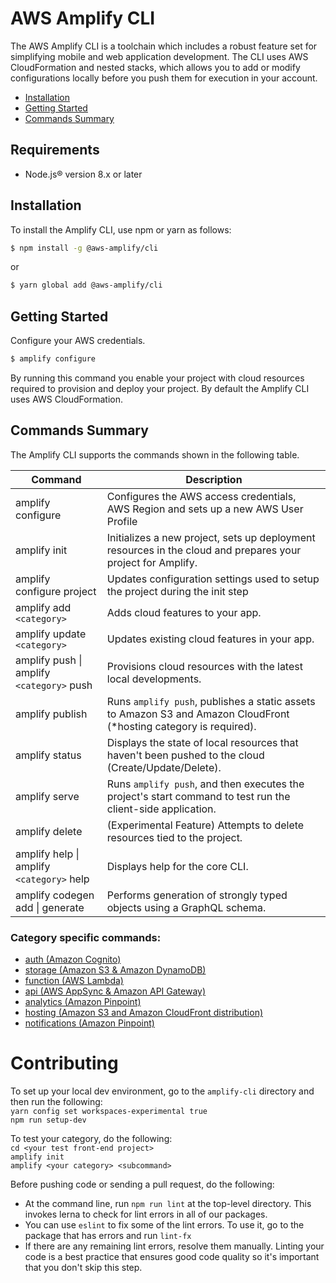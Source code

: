 # AWS Amplify CLI 

The AWS Amplify CLI is a toolchain which includes a robust feature set for simplifying mobile and web application development. The CLI uses AWS CloudFormation and nested stacks, which allows you to add or modify configurations locally before you push them for execution in your account.

* [Installation](#installation)
* [Getting Started](#getting-started)
* [Commands Summary](#commands-summary)

## Requirements

 - Node.js® version 8.x or later

## Installation

To install the Amplify CLI, use npm or yarn as follows:

```bash
$ npm install -g @aws-amplify/cli
```

or

```bash
$ yarn global add @aws-amplify/cli
```

## Getting Started

Configure your AWS credentials.

```bash
$ amplify configure
```

By running this command you enable your project with cloud resources required to provision and deploy your project. By default the Amplify CLI uses AWS CloudFormation.

## Commands Summary

The Amplify CLI supports the commands shown in the following table. 

| Command              | Description |
| --- | --- |
| amplify configure | Configures the AWS access credentials, AWS Region and sets up a new AWS User Profile |
| amplify init | Initializes a new project, sets up deployment resources in the cloud and prepares your project for Amplify.|
| amplify configure project | Updates configuration settings used to setup the project during the init step |
| amplify add `<category>` | Adds cloud features to your app. |
| amplify update `<category>` | Updates existing cloud features in your app. |
| amplify push \| amplify `<category>` push | Provisions cloud resources with the latest local developments. |
| amplify publish | Runs `amplify push`, publishes a static assets to Amazon S3 and Amazon CloudFront (*hosting category is required). |
| amplify status | Displays the state of local resources that haven't been pushed to the cloud (Create/Update/Delete). |
| amplify serve | Runs `amplify push`, and then executes the project's start command to test run the client-side application. |
| amplify delete | (Experimental Feature) Attempts to delete resources tied to the project. |
| amplify help \| amplify `<category>` help | Displays help for the core CLI. |
| amplify codegen add \| generate | Performs generation of strongly typed objects using a GraphQL schema. |

### Category specific commands:
- [auth (Amazon Cognito)](packages/amplify-category-auth/Readme.md)
- [storage (Amazon S3 & Amazon DynamoDB)](packages/amplify-category-storage/Readme.md)
- [function (AWS Lambda)](packages/amplify-category-function/Readme.md)
- [api (AWS AppSync & Amazon API Gateway)](packages/amplify-category-api/Readme.md)
- [analytics (Amazon Pinpoint)](packages/amplify-category-analytics/Readme.md)
- [hosting (Amazon S3 and Amazon CloudFront distribution)](packages/amplify-category-hosting/Readme.md)
- [notifications (Amazon Pinpoint)](packages/amplify-category-notifications/Readme.md)

# Contributing

To set up your local dev environment, go to the `amplify-cli` directory and then run the following:<br>
`yarn config set workspaces-experimental true`<br>
`npm run setup-dev`

To test your category, do the following:<br> 
`cd <your test front-end project>` <br>
`amplify init` <br>
`amplify <your category> <subcommand>`<br> 

Before pushing code or sending a pull request, do the following:
- At the command line, run `npm run lint` at the top-level directory. This invokes lerna to check for lint errors in all of our packages.
- You can use `eslint` to fix some of the lint errors. To use it, go to the package that has errors and run `lint-fx`
- If there are any remaining lint errors, resolve them manually. Linting your code is a best practice that ensures good code quality so it's important that you don't skip this step. 
